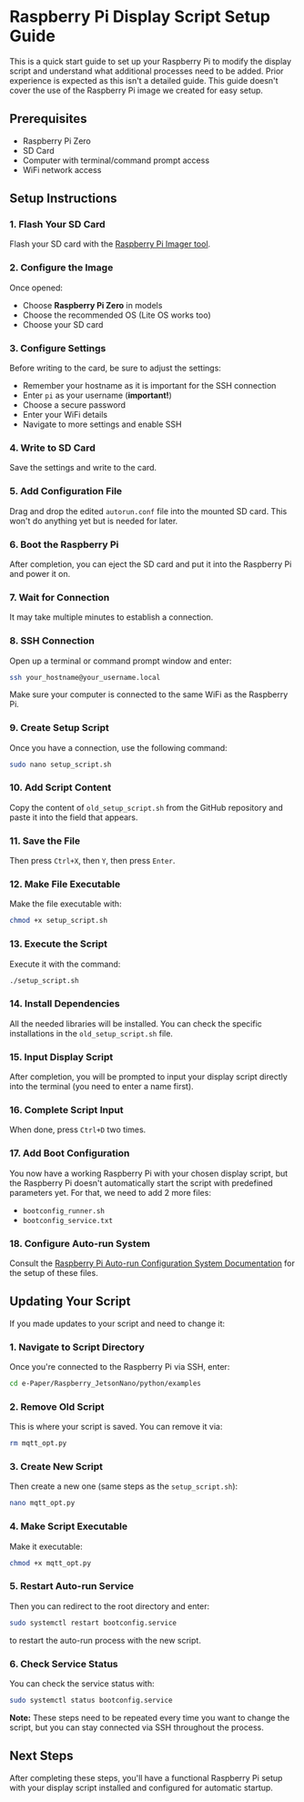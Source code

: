 # Raspberry Pi Display Script Setup Guide

This is a quick start guide to set up your Raspberry Pi to modify the display script and understand what additional processes need to be added. Prior experience is expected as this isn't a detailed guide. This guide doesn't cover the use of the Raspberry Pi image we created for easy setup.

## Prerequisites

- Raspberry Pi Zero
- SD Card
- Computer with terminal/command prompt access
- WiFi network access

## Setup Instructions

### 1. Flash Your SD Card
Flash your SD card with the [Raspberry Pi Imager tool](insert-link-here).

### 2. Configure the Image
Once opened:
- Choose **Raspberry Pi Zero** in models
- Choose the recommended OS (Lite OS works too)
- Choose your SD card

### 3. Configure Settings
Before writing to the card, be sure to adjust the settings:
- Remember your hostname as it is important for the SSH connection
- Enter `pi` as your username (**important!**)
- Choose a secure password
- Enter your WiFi details
- Navigate to more settings and enable SSH

### 4. Write to SD Card
Save the settings and write to the card.

### 5. Add Configuration File
Drag and drop the edited `autorun.conf` file into the mounted SD card. This won't do anything yet but is needed for later.

### 6. Boot the Raspberry Pi
After completion, you can eject the SD card and put it into the Raspberry Pi and power it on.

### 7. Wait for Connection
It may take multiple minutes to establish a connection.

### 8. SSH Connection
Open up a terminal or command prompt window and enter:
```bash
ssh your_hostname@your_username.local
```
Make sure your computer is connected to the same WiFi as the Raspberry Pi.

### 9. Create Setup Script
Once you have a connection, use the following command:
```bash
sudo nano setup_script.sh
```

### 10. Add Script Content
Copy the content of `old_setup_script.sh` from the GitHub repository and paste it into the field that appears.

### 11. Save the File
Then press `Ctrl+X`, then `Y`, then press `Enter`.

### 12. Make File Executable
Make the file executable with:
```bash
chmod +x setup_script.sh
```

### 13. Execute the Script
Execute it with the command:
```bash
./setup_script.sh
```

### 14. Install Dependencies
All the needed libraries will be installed. You can check the specific installations in the `old_setup_script.sh` file.

### 15. Input Display Script
After completion, you will be prompted to input your display script directly into the terminal (you need to enter a name first).

### 16. Complete Script Input
When done, press `Ctrl+D` two times.

### 17. Add Boot Configuration
You now have a working Raspberry Pi with your chosen display script, but the Raspberry Pi doesn't automatically start the script with predefined parameters yet. For that, we need to add 2 more files:
- `bootconfig_runner.sh`
- `bootconfig_service.txt`

### 18. Configure Auto-run System
Consult the [Raspberry Pi Auto-run Configuration System Documentation](https://github.com/domi-cmd/PSE_Abilium/blob/main/deliverables/dokumentation/Raspberry_Pi_Auto-run_Configuration_System_Documentation.md) for the setup of these files.

## Updating Your Script

If you made updates to your script and need to change it:

### 1. Navigate to Script Directory
Once you're connected to the Raspberry Pi via SSH, enter:
```bash
cd e-Paper/Raspberry_JetsonNano/python/examples
```

### 2. Remove Old Script
This is where your script is saved. You can remove it via:
```bash
rm mqtt_opt.py
```

### 3. Create New Script
Then create a new one (same steps as the `setup_script.sh`):
```bash
nano mqtt_opt.py
```

### 4. Make Script Executable
Make it executable:
```bash
chmod +x mqtt_opt.py
```

### 5. Restart Auto-run Service
Then you can redirect to the root directory and enter:
```bash
sudo systemctl restart bootconfig.service
```
to restart the auto-run process with the new script.

### 6. Check Service Status
You can check the service status with:
```bash
sudo systemctl status bootconfig.service
```

**Note:** These steps need to be repeated every time you want to change the script, but you can stay connected via SSH throughout the process.

## Next Steps

After completing these steps, you'll have a functional Raspberry Pi setup with your display script installed and configured for automatic startup.
